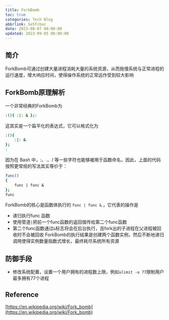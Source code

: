 ```yaml
---
title: ForkBomb
toc: true
categories: Tech Blog
abbrlink: 5e5fcbac
date: 2023-08-07 00:00:00
updated: 2023-09-05 00:00:00
---
```


## 简介

ForkBomb可通过创建大量进程消耗大量的系统资源，从而拖慢系统与正常进程的运行速度，增大响应时间，使得操作系统的正常运作受到较大影响

<!--more-->

## ForkBomb原理解析

一个非常经典的ForkBomb为

```Bash
:(){ :|: & };:
```

这其实是一个扁平化的表达式，它可以格式化为

```Bash
:(){
    :|: &
};
:
```

因为在 Bash 中，:、.、/ 等一些字符也能够被用于函数命名，因此，上面的代码按照更常规的写法其实等价于：

```Bash
func()
{
    func | func &
};
func
```

ForkBomb的核心是函数体执行的 ```func | func &``` ，它代表的操作是

- 递归执行func 函数
- 使用管道```|```把前一个func函数的返回值传给第二个func函数
- 第二个func函数通过```&```标志将会在后台执行，且fork出的子进程在父进程被回收时不会被回收
ForkBomb的执行结果是创建两个函数实例，然后不断地递归调用使得实例数量指数式增长，最终耗尽系统所有资源

## 防御手段

- 修改系统配置，设置一个用户拥有的进程数上限，例如```ulimit -u 77```限制用户最多拥有77个进程

## Reference

[https://en.wikipedia.org/wiki/Fork_bomb](https://en.wikipedia.org/wiki/Fork_bomb)
